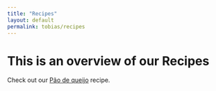 ```yaml
---
title: "Recipes"
layout: default
permalink: tobias/recipes
---
```


# This is an overview of our Recipes

Check out our [Pão de queijo] recipe.

[Pão de queijo]: tobias/recipes/pao_de_queijo
